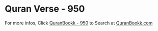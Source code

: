 # Quran Verse - 950 

For more infos, Click [QuranBookk - 950](https://www.quranbookk.com/quran/search?q=950) to Search at [QuranBookk.com](http://quranbookk.com/)